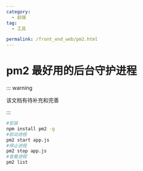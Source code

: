 ```yaml
---
category:
  - 前端
tag:
  - 工具

permalink: /front_end_web/pm2.html
---
```


# pm2 最好用的后台守护进程

::: warning

该文档有待补充和完善

:::

```bash shell
#安装
npm install pm2 -g
#启动进程
pm2 start app.js
#停止进程
pm2 stop app.js
#查看进程
pm2 list
```
